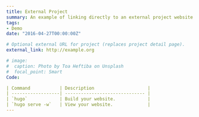 ```yaml
---
title: External Project
summary: An example of linking directly to an external project website using `external_link`.
tags:
- Demo
date: "2016-04-27T00:00:00Z"

# Optional external URL for project (replaces project detail page).
external_link: http://example.org

# image:
#  caption: Photo by Toa Heftiba on Unsplash
#  focal_point: Smart
Code:

| Command           | Description                    |
| ------------------| ------------------------------ |
| `hugo`            | Build your website.            |
| `hugo serve -w`   | View your website.             |
---
```


